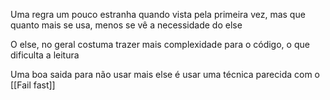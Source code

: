 Uma regra um pouco estranha quando vista pela primeira vez, mas que quanto mais se usa, menos se vê a necessidade do else

O else, no geral costuma trazer mais complexidade para o código, o que dificulta a leitura

Uma boa saida para não usar mais else é usar uma técnica parecida com o [[Fail fast]] 
